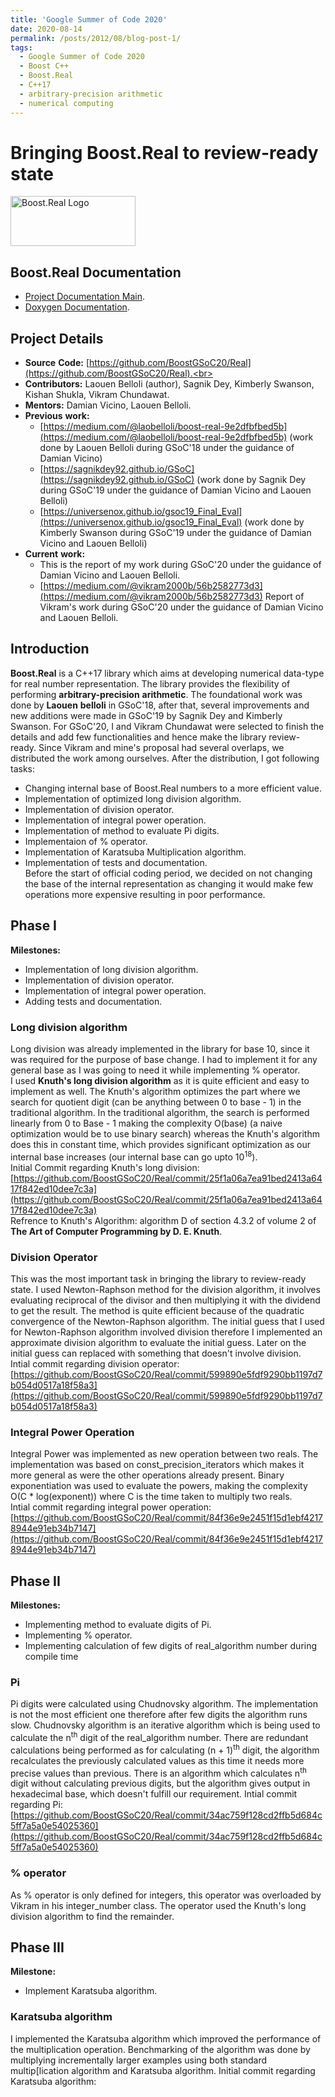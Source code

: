 ```yaml
---
title: 'Google Summer of Code 2020'
date: 2020-08-14
permalink: /posts/2012/08/blog-post-1/
tags:
  - Google Summer of Code 2020
  - Boost C++
  - Boost.Real
  - C++17
  - arbitrary-precision arithmetic
  - numerical computing
---
```


# Bringing Boost.Real to review-ready state

<!-- ![Boost.Real logo](https://drive.google.com/file/d/1uf4-BPPTSzkjAIm2IEOPmJsV4zSzmtcm/view?usp=sharing) -->
<img src="https://drive.google.com/file/d/1uf4-BPPTSzkjAIm2IEOPmJsV4zSzmtcm/view?usp=sharing" alt="Boost.Real Logo" width="200" height="80">

## Boost.Real Documentation
- [Project Documentation Main](https://boostgsoc18.github.io/Real/doc/html/index.html).
- [Doxygen Documentation](https://boostgsoc18.github.io/Real/doc/html/index.html).

## Project Details
- __Source__ __Code:__ [https://github.com/BoostGSoC20/Real](https://github.com/BoostGSoC20/Real).<br>
- __Contributors:__ Laouen Belloli (author), Sagnik Dey, Kimberly Swanson, Kishan Shukla, Vikram Chundawat.<br>
- __Mentors:__ Damian Vicino, Laouen Belloli.<br>
- __Previous__ __work:__ <br>
	- [https://medium.com/@laobelloli/boost-real-9e2dfbfbed5b](https://medium.com/@laobelloli/boost-real-9e2dfbfbed5b) (work done by Laouen Belloli during GSoC'18 under the guidance of Damian Vicino)
	- [https://sagnikdey92.github.io/GSoC](https://sagnikdey92.github.io/GSoC) (work done by Sagnik Dey during GSoC'19 under the guidance of Damian Vicino and Laouen Belloli)
	- [https://universenox.github.io/gsoc19_Final_Eval](https://universenox.github.io/gsoc19_Final_Eval) (work done by Kimberly Swanson during GSoC'19 under the guidance of Damian Vicino and Laouen Belloli)
- __Current__ __work:__ <br>
	- This is the report of my work during GSoC'20 under the guidance of Damian Vicino and Laouen Belloli.
	- [https://medium.com/@vikram2000b/56b2582773d3](https://medium.com/@vikram2000b/56b2582773d3) Report of Vikram's work during GSoC'20 under the guidance of Damian Vicino and Laouen Belloli.

## Introduction
__Boost.Real__ is a C++17 library which aims at developing numerical data-type for real number representation. The library provides the flexibility of performing __arbitrary-precision__ __arithmetic__. The foundational work was done by __Laouen__ __belloli__ in GSoC'18, after that, several improvements and new additions were made in GSoC'19 by Sagnik Dey and Kimberly Swanson. For GSoC'20, I and Vikram Chundawat were selected to finish the details and add few functionalities and hence make the library review-ready. Since Vikram and mine's proposal had several overlaps, we distributed the work among ourselves. After the distribution, I got following tasks: <br>
- Changing internal base of Boost.Real numbers to a more efficient value.
- Implementation of optimized long division algorithm.
- Implementation of division operator.
- Implementation of integral power operation.
- Implementation of method to evaluate Pi digits.
- Implementaion of % operator.
- Implementation of Karatsuba Multiplication algorithm.
- Implementation of tests and documentation.  <br>
Before the start of official coding period, we decided on not changing the base of the internal representation as changing it would make few operations more expensive resulting in poor performance.

## Phase I

__Milestones:__<br>
- Implementation of long division algorithm.
- Implementation of division operator.
- Implementation of integral power operation.
- Adding tests and documentation.

### Long division algorithm
Long division was already implemented in the library for base 10, since it was required for the purpose of base change. I had to implement it for any general base as I was going to need it while implementing % operator.  
I used __Knuth's long division algorithm__ as it is quite efficient and easy to implement as well. The Knuth's algorithm optimizes the part where we search for quotient digit (can be anything between 0 to base - 1) in the traditional algorithm. In the traditional algorithm, the search is performed linearly from 0 to Base - 1 making the complexity O(base) (a naive optimization would be to use binary search) whereas the Knuth's algorithm does this in constant time, which provides significant optimization as our internal base increases (our internal base can go upto 10<sup>18</sup>).   
Initial Commit regarding Knuth's long division: [https://github.com/BoostGSoC20/Real/commit/25f1a06a7ea91bed2413a6417f842ed10dee7c3a](https://github.com/BoostGSoC20/Real/commit/25f1a06a7ea91bed2413a6417f842ed10dee7c3a)  
Refrence to Knuth's Algorithm: algorithm D of section 4.3.2 of volume 2 of __The Art of Computer Programming by D. E. Knuth__.  

### Division Operator
This was the most important task in bringing the library to review-ready state. I used Newton-Raphson method for the division algorithm, it involves evaluating reciprocal of the divisor and then multiplying it with the dividend to get the result. The method is quite efficient because of the quadratic convergence of the Newton-Raphson algorithm. The initial guess that I used for Newton-Raphson algorithm involved division therefore I implemented an approximate division algorithm to evaluate the initial guess. Later on the initial guess can replaced with something that doesn't involve division.  
Intial commit regarding division operator: [https://github.com/BoostGSoC20/Real/commit/599890e5fdf9290bb1197d7b054d0517a18f58a3](https://github.com/BoostGSoC20/Real/commit/599890e5fdf9290bb1197d7b054d0517a18f58a3)  

### Integral Power Operation
Integral Power was implemented as new operation between two reals. The implementation was based on const_precision_iterators which makes it more general as were the other operations already present. Binary exponentiation was used to evaluate the powers, making the complexity O(C * log(exponent)) where C is the time taken to multiply two reals.  
Intial commit regarding integral power operation: [https://github.com/BoostGSoC20/Real/commit/84f36e9e2451f15d1ebf42178944e91eb34b7147](https://github.com/BoostGSoC20/Real/commit/84f36e9e2451f15d1ebf42178944e91eb34b7147)  


## Phase II 

__Milestones:__<br>
- Implementing method to evaluate digits of Pi.
- Implementing % operator.
- Implementing calculation of few digits of real_algorithm number during compile time 

### Pi
Pi digits were calculated using Chudnovsky algorithm. The implementation is not the most efficient one therefore after few digits the algorithm runs slow. Chudnovsky algorithm is an iterative algorithm which is being used to calculate the n<sup>th</sup> digit of the real_algorithm number. There are redundant calculations being performed as for calculating (n + 1)<sup>th</sup> digit, the algorithm recalculates the previously calculated values as this time it needs more precise values than previous. There is an algorithm which calculates n<sup>th</sup> digit without calculating previous digits, but the algorithm gives output in hexadecimal base, which doesn't fulfill our requirement.
Intial commit regarding Pi: [https://github.com/BoostGSoC20/Real/commit/34ac759f128cd2ffb5d684c5ff7a5a0e54025360](https://github.com/BoostGSoC20/Real/commit/34ac759f128cd2ffb5d684c5ff7a5a0e54025360)  

### % operator
As % operator is only defined for integers, this operator was overloaded by Vikram in his integer_number class. The operator used the Knuth's long division algorithm to find the remainder.

## Phase III

__Milestone:__<br>
- Implement Karatsuba algorithm.

### Karatsuba algorithm
I implemented the Karatsuba algorithm which improved the performance of the multiplication operation. Benchmarking of the algorithm was done by multiplying incrementally larger examples using both standard multip[lication algorithm and Karatsuba algorithm.
Initial commit regarding Karatsuba algorithm: 